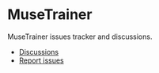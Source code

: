 # MuseTrainer

MuseTrainer issues tracker and discussions.


- [Discussions][1]
- [Report issues][2]




[1]: https://github.com/musetrainer/musetrainer/discussions
[2]: https://github.com/musetrainer/musetrainer/issues
